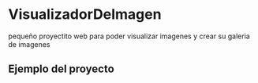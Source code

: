 # VisualizadorDeImagen
pequeño proyectito web para poder visualizar imagenes y crear su galeria de imagenes

<h2>Ejemplo del proyecto</h2>
